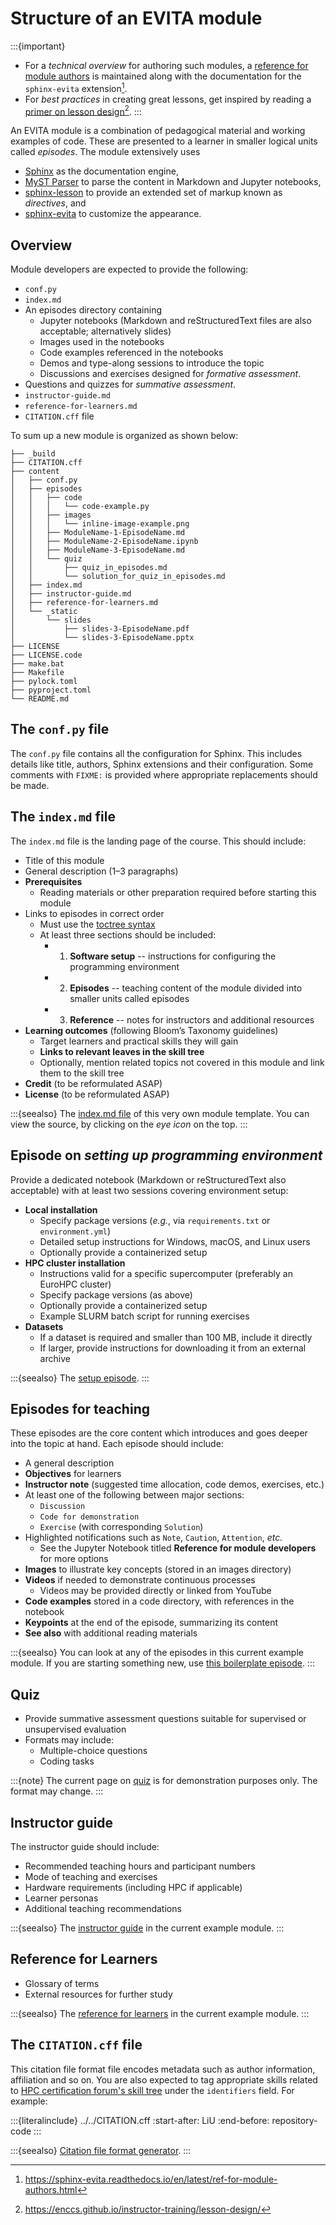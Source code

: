 # Structure of an EVITA module

:::{important}
- For a _technical overview_ for authoring such modules, a
[reference for module authors](inv:evita:std#ref-for-module-authors) is maintained along with 
the documentation for the `sphinx-evita` extension[^ref-auth].
- For _best practices_ in creating great lessons, get inspired by reading a [primer on lesson design](inv:instruct:std#lesson-design)[^ref-lesson-design].
:::

[^ref-auth]: <https://sphinx-evita.readthedocs.io/en/latest/ref-for-module-authors.html>
[^ref-lesson-design]: <https://enccs.github.io/instructor-training/lesson-design/>

An EVITA module is a combination of pedagogical material and 
working examples of code. These are presented to a learner in 
smaller logical units called *episodes*. The module extensively uses

- [Sphinx](inv:sphinx:std#index) as the documentation engine,
- [MyST Parser](inv:myst:std#index) to parse the content in Markdown and Jupyter notebooks,
- [sphinx-lesson](inv:lesson:std#index) to provide an extended set of markup known as _directives_, and
- [sphinx-evita](inv:evita:std#index) to customize the appearance. 

## Overview

Module developers are expected to provide the following:
- `conf.py`
- `index.md`
- An episodes directory containing
	- Jupyter notebooks (Markdown and reStructuredText files are also acceptable; alternatively slides)
	- Images used in the notebooks
	- Code examples referenced in the notebooks
    - Demos and type-along sessions to introduce the topic
    - Discussions and exercises designed for _formative assessment_.
- Questions and quizzes for _summative assessment_.
- `instructor-guide.md`
- `reference-for-learners.md`
- `CITATION.cff` file

To sum up a new module is organized as shown below:

```
├── _build
├── CITATION.cff
├── content
│   ├── conf.py
│   ├── episodes
│   │   ├── code
│   │   │   └── code-example.py
│   │   ├── images
│   │   │   └── inline-image-example.png
│   │   ├── ModuleName-1-EpisodeName.md
│   │   ├── ModuleName-2-EpisodeName.ipynb
│   │   ├── ModuleName-3-EpisodeName.md
│   │   └── quiz
│   │       ├── quiz_in_episodes.md
│   │       └── solution_for_quiz_in_episodes.md
│   ├── index.md
│   ├── instructor-guide.md
│   ├── reference-for-learners.md
│   └── _static
│       └── slides
│           ├── slides-3-EpisodeName.pdf
│           └── slides-3-EpisodeName.pptx
├── LICENSE
├── LICENSE.code
├── make.bat
├── Makefile
├── pylock.toml
├── pyproject.toml
└── README.md
```

## The `conf.py` file

The `conf.py` file contains all the configuration for Sphinx. This
includes details like title, authors, Sphinx extensions and their
configuration. Some comments with `FIXME:` is provided where
appropriate replacements should be made. 

## The `index.md` file

The `index.md` file is the landing page of the course. This should
include:
- Title of this module
- General description (1–3 paragraphs)
- **Prerequisites**
	- Reading materials or other preparation required before starting this module
- Links to episodes in correct order
	- Must use the [toctree syntax](inv:myst:std#syntax/toctree)
	- At least three sections should be included:
		- 1) **Software setup** -- instructions for configuring the programming environment
		- 2) **Episodes** -- teaching content of the module divided into smaller units called episodes
		- 3) **Reference** -- notes for instructors and additional resources
- **Learning outcomes** (following Bloom’s Taxonomy guidelines)
	- Target learners and practical skills they will gain
	- **Links to relevant leaves in the skill tree**
	- Optionally, mention related topics not covered in this module and link them to the skill tree
- **Credit** (to be reformulated ASAP)
- **License** (to be reformulated ASAP)

:::{seealso}
The [index.md file](../index.md) of this very own module template. You can view the source, by clicking on the _eye icon_ on the top.
:::

## Episode on _setting up programming environment_

Provide a dedicated notebook (Markdown or reStructuredText also acceptable) with at least two sessions covering environment setup:
- **Local installation**
	- Specify package versions (*e.g.*, via `requirements.txt` or `environment.yml`)
	- Detailed setup instructions for Windows, macOS, and Linux users
	- Optionally provide a containerized setup
- **HPC cluster installation**
	- Instructions valid for a specific supercomputer (preferably an EuroHPC cluster)
	- Specify package versions (as above)
	- Optionally provide a containerized setup
	- Example SLURM batch script for running exercises
- **Datasets**
	- If a dataset is required and smaller than 100 MB, include it directly
	- If larger, provide instructions for downloading it from an external archive

:::{seealso}
The [setup episode](../episodes/Python-HPDA-0-SoftwareSetup.ipynb).
:::

## Episodes for teaching

These episodes are the core content which introduces and goes
deeper into the topic at hand. Each episode should include:
- A general description
- **Objectives** for learners
- **Instructor note** (suggested time allocation, code demos, exercises, etc.)
- At least one of the following between major sections:
	- `Discussion`
	- `Code for demonstration`
	- `Exercise` (with corresponding `Solution`)
- Highlighted notifications such as `Note`, `Caution`, `Attention`, *etc.*
	- See the Jupyter Notebook titled **Reference for module developers** for more options
- **Images** to illustrate key concepts (stored in an images directory)
- **Videos** if needed to demonstrate continuous processes
	- Videos may be provided directly or linked from YouTube
- **Code examples** stored in a code directory, with references in the notebook
- **Keypoints** at the end of the episode, summarizing its content
- **See also** with additional reading materials

:::{seealso}
You can look at any of the episodes in this current example module.
If you are starting something new, use
[this boilerplate episode](../episodes/ModuleName-1-EpisodeName.md).
:::

## Quiz

- Provide summative assessment questions suitable for supervised or unsupervised evaluation
- Formats may include:
	- Multiple-choice questions
	- Coding tasks

:::{note}
The current page on [quiz](../quiz/quiz_in_episodes) is for demonstration purposes only. The format
may change.
:::

## Instructor guide

The instructor guide should include:
- Recommended teaching hours and participant numbers
- Mode of teaching and exercises
- Hardware requirements (including HPC if applicable)
- Learner personas
- Additional teaching recommendations

:::{seealso}
The [instructor guide](../instructor-guide.md) in the current example module.
:::

## Reference for Learners

- Glossary of terms
- External resources for further study

:::{seealso}
The [reference for learners](../reference-for-learners.md) in the current example module.
:::

## The `CITATION.cff` file

This citation file format file encodes metadata such as author
information, affiliation and so on. You are also expected to
tag appropriate skills related to
[HPC certification forum's skill tree](https://www.hpc-certification.org/wiki/skill-tree/b) under the `identifiers` field.
For example:

:::{literalinclude} ../../CITATION.cff
:start-after: LiU
:end-before: repository-code
:::

:::{seealso}
[Citation file format generator](https://citation-file-format.github.io/#/create-a-citationcff-file-now).
:::
